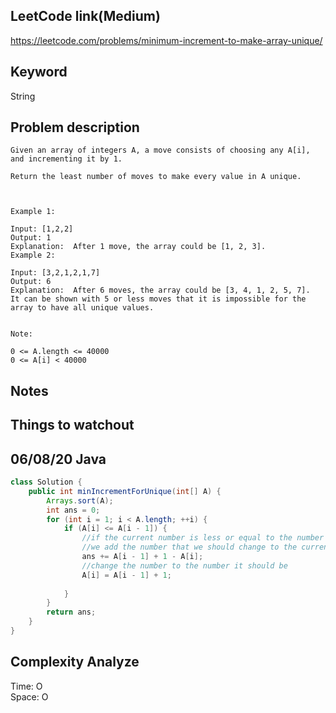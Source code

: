## LeetCode link(Medium)
https://leetcode.com/problems/minimum-increment-to-make-array-unique/

## Keyword
String

## Problem description
```
Given an array of integers A, a move consists of choosing any A[i], and incrementing it by 1.

Return the least number of moves to make every value in A unique.

 

Example 1:

Input: [1,2,2]
Output: 1
Explanation:  After 1 move, the array could be [1, 2, 3].
Example 2:

Input: [3,2,1,2,1,7]
Output: 6
Explanation:  After 6 moves, the array could be [3, 4, 1, 2, 5, 7].
It can be shown with 5 or less moves that it is impossible for the array to have all unique values.
 

Note:

0 <= A.length <= 40000
0 <= A[i] < 40000
```



## Notes


## Things to watchout

## 06/08/20 Java

```java
class Solution {
    public int minIncrementForUnique(int[] A) {
        Arrays.sort(A);
        int ans = 0;
        for (int i = 1; i < A.length; ++i) {
            if (A[i] <= A[i - 1]) {
                //if the current number is less or equal to the number
                //we add the number that we should change to the current number to be to the ans
                ans += A[i - 1] + 1 - A[i];
                //change the number to the number it should be
                A[i] = A[i - 1] + 1;
                
            }
        }
        return ans;
    }
}

```
## Complexity Analyze
Time: O       \
Space: O
